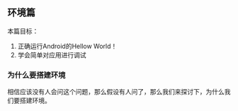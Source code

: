 ## 环境篇

本篇目标：
1. 正确运行Android的Hellow World！
2. 学会简单对应用进行调试

### 为什么要搭建环境
相信应该没有人会问这个问题，那么假设有人问了，那么我们来探讨下，为什么我们要搭建环境。